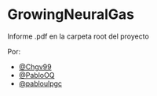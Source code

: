 # GrowingNeuralGas
Informe .pdf en la carpeta root del proyecto

Por:
- [@Chgv99](https://github.com/Chgv99)
- [@PabloOQ](https://github.com/PabloOQ)
- [@pabloulpgc](https://github.com/pablo-fernandez-lopez)
